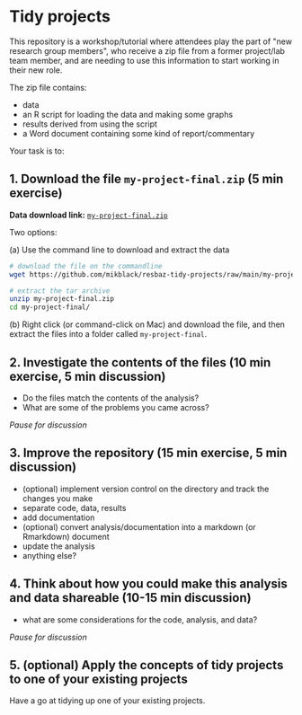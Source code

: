 # Tidy projects


This repository is a workshop/tutorial where attendees play the part of "new research group members", who receive a zip file from a former project/lab team member, and are needing to use this information to start working in their new role.

The zip file contains:

- data
- an R script for loading the data and making some graphs
- results derived from using the script
- a Word document containing some kind of report/commentary 

Your task is to:

## 1. Download the file `my-project-final.zip` (5 min exercise)


**Data download link:** [`my-project-final.zip`](https://github.com/mikblack/resbaz-tidy-projects/raw/main/my-project-final.zip)

Two options:

(a) Use the command line to download and extract the data
```bash
# download the file on the commandline
wget https://github.com/mikblack/resbaz-tidy-projects/raw/main/my-project-final.zip

# extract the tar archive
unzip my-project-final.zip
cd my-project-final/
```

(b) Right click (or command-click on Mac) and download the file, and then extract the files into a folder called `my-project-final`.

## 2. Investigate the contents of the files (10 min exercise, 5 min discussion)
   
- Do the files match the contents of the analysis?
- What are some of the problems you came across?

_Pause for discussion_


## 3. Improve the repository (15 min exercise, 5 min discussion)
   
- (optional) implement version control on the directory and track the changes you make
- separate code, data, results
- add documentation
- (optional) convert analysis/documentation into a markdown (or Rmarkdown) document
- update the analysis
- anything else?

## 4. Think about how you could make this analysis and data shareable (10-15 min discussion)
   
- what are some considerations for the code, analysis, and data?

_Pause for discussion_

## 5. (optional) Apply the concepts of tidy projects to one of your existing projects    

Have a go at tidying up one of your existing projects.
